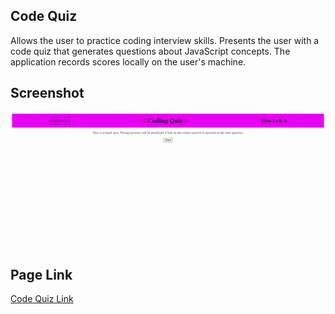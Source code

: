 ## Code Quiz
Allows the user to practice coding interview skills. Presents the user with a code quiz that generates questions about JavaScript concepts. The application records scores locally on the user's machine.
## Screenshot
![A screenshot of the code quiz](/assets/images/screenshot.gif)
## Page Link
[Code Quiz Link](https://yellowyam.github.io/code-quiz/)
